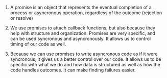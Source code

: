 1. A promise is an object that represents the eventual completion of a process or asyncronous operation,
regardless of the outcome (rejection or resolve)

2. We use promises to attach callback functions, but also because they help with structure and organization.
Promises are very specific, and can be used syncronous and asyncronously. It allows us to control timing of our
code as well.

3. Because we can use promises to write asyncronous code as if it were syncronous, it gives us a better
control over our code. It allows us to be specific with what we do and how data is structured as well as
how the code handles outcomes. It can make finding failures easier.